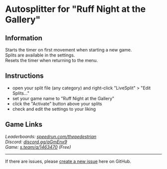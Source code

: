 # Autosplitter for "Ruff Night at the Gallery"
## Information
Starts the timer on first movement when starting a new game.  
Splits are available in the settings.  
Resets the timer when returning to the menu.

## Instructions
* open your split file (any category) and right-click "LiveSplit" > "Edit Splits..."
* set your game name to "Ruff Night at the Gallery"
* click the "Activate" button above your splits
* check and edit the settings to your liking

## Game Links
*Leaderboards: [speedrun.com/thepedestrian](https://speedrun.com/ruff_night_at_the_gallery)*  
*Discord: [discord.gg/aGmEnx9](https://discord.gg/S3YZyUDZ73)*  
*Game: [s.team/a/1463470](https://s.team/a/1463470) (Free)*

---
If there are issues, please [create a new issue](https://github.com/just-ero/AutoSplitTools/issues/new/choose) here on GitHub.
